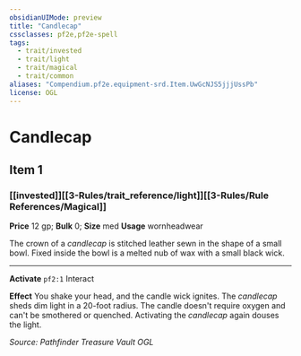 ```yaml
---
obsidianUIMode: preview
title: "Candlecap"
cssclasses: pf2e,pf2e-spell
tags:
  - trait/invested
  - trait/light
  - trait/magical
  - trait/common
aliases: "Compendium.pf2e.equipment-srd.Item.UwGcNJS5jjjUssPb"
license: OGL
---
```

# Candlecap
## Item 1
### [[invested]][[3-Rules/trait_reference/light]][[3-Rules/Rule References/Magical]]


**Price** 12 gp; 
**Bulk** 0; **Size** med
**Usage** wornheadwear

The crown of a _candlecap_ is stitched leather sewn in the shape of a small bowl. Fixed inside the bowl is a melted nub of wax with a small black wick.

* * *

**Activate** `pf2:1` Interact

**Effect** You shake your head, and the candle wick ignites. The _candlecap_ sheds dim light in a 20-foot radius. The candle doesn't require oxygen and can't be smothered or quenched. Activating the _candlecap_ again douses the light.

*Source: Pathfinder Treasure Vault*
*OGL*